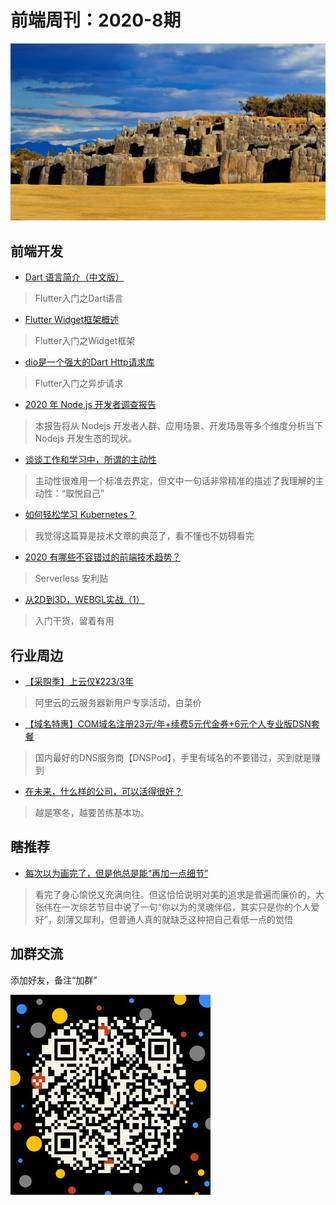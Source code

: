 # 前端周刊：2020-8期

[![](/img/bing/20200506.png?imageMogr2/thumbnail/960x)](https://cn.bing.com/search?q=印加要塞)


## 前端开发

- [Dart 语言简介（中文版）](https://www.dartcn.com/guides/language/language-tour)

> Flutter入门之Dart语言

- [Flutter Widget框架概述](https://flutterchina.club/widgets-intro/)

> Flutter入门之Widget框架

- [dio是一个强大的Dart Http请求库](https://github.com/flutterchina/dio/blob/master/README-ZH.md)

> Flutter入门之异步请求

- [2020 年 Node.js 开发者调查报告](https://zhuanlan.zhihu.com/p/131377284?utm_source=wechat_session&utm_medium=social&utm_oi=27046294061056)

> 本报告将从 Nodejs 开发者人群、应用场景、开发场景等多个维度分析当下 Nodejs 开发生态的现状。

- [谈谈工作和学习中，所谓的主动性](https://mp.weixin.qq.com/s?__biz=MzI0MjA1Mjg2Ng==&mid=2649869653&idx=1&sn=fb423235bc07684f37c790402168a173)

> 主动性很难用一个标准去界定，但文中一句话非常精准的描述了我理解的主动性：“取悦自己”

- [如何轻松学习 Kubernetes？](https://mp.weixin.qq.com/s?__biz=MzIzOTU0NTQ0MA==&mid=2247495578&idx=1&sn=54596ddaa9729d4d4dea68bf54e3baab)

> 我觉得这篇算是技术文章的典范了，看不懂也不妨碍看完

- [2020 有哪些不容错过的前端技术趋势？](https://mp.weixin.qq.com/s?__biz=MzIzOTU0NTQ0MA==&mid=2247495697&idx=1&sn=2504eb23aea858e985eb912f6817d53e)

> Serverless 安利贴

- [从2D到3D，WEBGL实战（1）](https://mp.weixin.qq.com/s?__biz=MzU5MjczNTg2MQ==&mid=2247484756&idx=1&sn=f53570e57bc150ae88f6def609adaf45)

> 入门干货，留着有用


## 行业周边

- [【采购季】上云仅¥223/3年](https://www.aliyun.com/sale-season/2020/procurement-new-members?userCode=y31qmczl)

> 阿里云的云服务器新用户专享活动，白菜价

- [【域名特惠】COM域名注册23元/年+续费5元代金券+6元个人专业版DSN套餐](https://www.dnspod.cn/promo/domainscarnival?promo_code=3LIUUR11729&source=sharelink&from=link)

> 国内最好的DNS服务商【DNSPod】，手里有域名的不要错过，买到就是赚到

- [在未来，什么样的公司，可以活得很好？](https://mp.weixin.qq.com/s?__biz=MjM5NjM5MjQ4MQ==&mid=2651621996&idx=1&sn=076ace3506f5518bba2747017d752a8c)

> 越是寒冬，越要苦练基本功。



## 瞎推荐

- [每次以为画完了，但是他总是能“再加一点细节”](https://www.zhihu.com/zvideo/1237464841834303488?utm_source=wechat_session&utm_medium=social&utm_oi=27046294061056)

> 看完了身心愉悦又充满向往。但这恰恰说明对美的追求是普遍而廉价的，大张伟在一次综艺节目中说了一句“你以为的灵魂伴侣，其实只是你的个人爱好”，刻薄又犀利，但普通人真的就缺乏这种把自己看低一点的觉悟


## 加群交流

添加好友，备注“加群”

![refned_x](../img/a/refined-x.jpg)


